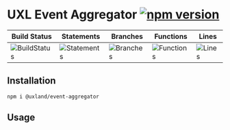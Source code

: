 # UXL Event Aggregator [![npm version](https://badge.fury.io/js/%40uxland%2Fevent-aggregator.svg)](https://badge.fury.io/js/%40uxland%2Fevent-aggregator)

| Build Status                                    | Statements                                    | Branches                                  | Functions                                   | Lines                               |
| ----------------------------------------------- | --------------------------------------------- | ----------------------------------------- | ------------------------------------------- | ----------------------------------- |
| ![BuildStatus](https://img.shields.io/badge/Build-Passing-brightgreen.svg 'Building Status') | ![Statements](https://img.shields.io/badge/Coverage-40%25-red.svg 'Make me better!') | ![Branches](https://img.shields.io/badge/Coverage-31.25%25-red.svg 'Make me better!') | ![Functions](https://img.shields.io/badge/Coverage-30%25-red.svg 'Make me better!') | ![Lines](https://img.shields.io/badge/Coverage-40%25-red.svg 'Make me better!') |

## Installation

`npm i @uxland/event-aggregator`

## Usage
